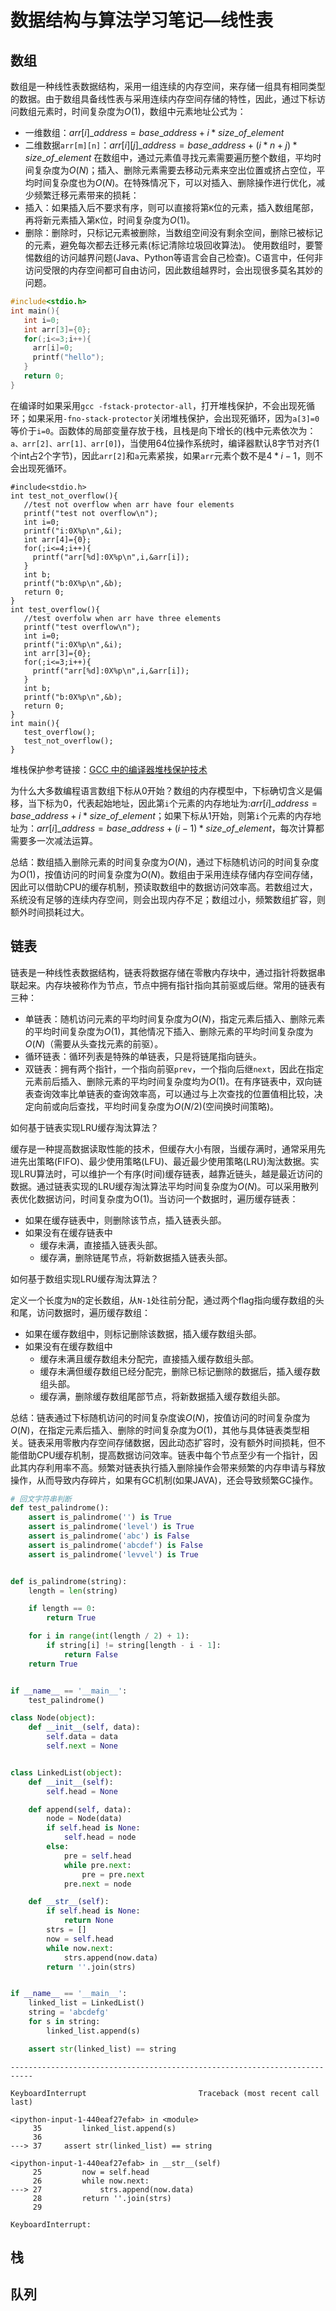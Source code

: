 # 数据结构与算法学习笔记—线性表

## 数组

数组是一种线性表数据结构，采用一组连续的内存空间，来存储一组具有相同类型的数据。由于数组具备线性表与采用连续内存空间存储的特性，因此，通过下标访问数组元素时，时间复杂度为$O(1)$，数组中元素地址公式为：

- 一维数组：$arr[i]\_address=base\_address+i*size\_of\_element$
- 二维数据`arr[m][n]`：$arr[i][j]\_address=base\_address+(i*n+j)*size\_of\_element$
  在数组中，通过元素值寻找元素需要遍历整个数组，平均时间复杂度为$O(N)$；插入、删除元素需要去移动元素来空出位置或挤占空位，平均时间复杂度也为$O(N)$。在特殊情况下，可以对插入、删除操作进行优化，减少频繁迁移元素带来的损耗：
- 插入：如果插入后不要求有序，则可以直接将第`K`位的元素，插入数组尾部，再将新元素插入第`K`位，时间复杂度为$O(1)$。
- 删除：删除时，只标记元素被删除，当数组空间没有剩余空间，删除已被标记的元素，避免每次都去迁移元素(标记清除垃圾回收算法)。
  使用数组时，要警惕数组的访问越界问题(Java、Python等语言会自己检查)。C语言中，任何非访问受限的内存空间都可自由访问，因此数组越界时，会出现很多莫名其妙的问题。

```c
#include<stdio.h>
int main(){
   int i=0;
   int arr[3]={0};
   for(;i<=3;i++){
     arr[i]=0;
     printf("hello");
   }
   return 0;
}
```

在编译时如果采用`gcc -fstack-protector-all`，打开堆栈保护，不会出现死循环；如果采用`-fno-stack-protector`关闭堆栈保护，会出现死循环，因为`a[3]=0`等价于`i=0`。函数体的局部变量存放于栈，且栈是向下增长的(栈中元素依次为：`a、arr[2]、arr[1]、arr[0]`)，当使用64位操作系统时，编译器默认8字节对齐(1个int占2个字节)，因此`arr[2]`和`a`元素紧挨，如果`arr`元素个数不是$4*i-1$，则不会出现死循环。

```
#include<stdio.h>
int test_not_overflow(){
   //test not overflow when arr have four elements
   printf("test not overflow\n");
   int i=0;
   printf("i:0X%p\n",&i);
   int arr[4]={0};
   for(;i<=4;i++){
     printf("arr[%d]:0X%p\n",i,&arr[i]);
   }
   int b;
   printf("b:0X%p\n",&b);
   return 0;
}
int test_overflow(){
   //test overfolw when arr have three elements
   printf("test overflow\n");
   int i=0;
   printf("i:0X%p\n",&i);
   int arr[3]={0};
   for(;i<=3;i++){
     printf("arr[%d]:0X%p\n",i,&arr[i]);
   }
   int b;
   printf("b:0X%p\n",&b);
   return 0;
}
int main(){
   test_overflow();
   test_not_overflow();
}
```

堆栈保护参考链接：[GCC 中的编译器堆栈保护技术](https://www.ibm.com/developerworks/cn/linux/l-cn-gccstack/index.html)

为什么大多数编程语言数组下标从0开始？数组的内存模型中，下标确切含义是偏移，当下标为0，代表起始地址，因此第`i`个元素的内存地址为:$arr[i]\_address=base\_address+i*size\_of\_element$；如果下标从1开始，则第`i`个元素的内存地址为：$arr[i]\_address=base\_address+(i-1)*size\_of\_element$，每次计算都需要多一次减法运算。

总结：数组插入删除元素的时间复杂度为$O(N)$，通过下标随机访问的时间复杂度为$O(1)$，按值访问的时间复杂度为$O(N)$。数组由于采用连续存储内存空间存储，因此可以借助CPU的缓存机制，预读取数组中的数据访问效率高。若数组过大，系统没有足够的连续内存空间，则会出现内存不足；数组过小，频繁数组扩容，则额外时间损耗过大。

## 链表

链表是一种线性表数据结构，链表将数据存储在零散内存块中，通过指针将数据串联起来。内存块被称作为节点，节点中拥有指针指向其前驱或后继。常用的链表有三种：

- 单链表：随机访问元素的平均时间复杂度为$O(N)$，指定元素后插入、删除元素的平均时间复杂度为$O(1)$，其他情况下插入、删除元素的平均时间复杂度为$O(N)$（需要从头查找元素的前驱）。
- 循环链表：循环列表是特殊的单链表，只是将链尾指向链头。
- 双链表：拥有两个指针，一个指向前驱`prev`，一个指向后继`next`，因此在指定元素前后插入、删除元素的平均时间复杂度均为$O(1)$。在有序链表中，双向链表查询效率比单链表的查询效率高，可以通过与上次查找的位置值相比较，决定向前或向后查找，平均时间复杂度为$O(N/2)$(空间换时间策略)。

如何基于链表实现LRU缓存淘汰算法？

缓存是一种提高数据读取性能的技术，但缓存大小有限，当缓存满时，通常采用先进先出策略(FIFO)、最少使用策略(LFU)、最近最少使用策略(LRU)淘汰数据。实现LRU算法时，可以维护一个有序(时间)缓存链表，越靠近链头，越是最近访问的数据。通过链表实现的LRU缓存淘汰算法平均时间复杂度为$O(N)$。可以采用散列表优化数据访问，时间复杂度为O(1)。当访问一个数据时，遍历缓存链表：

- 如果在缓存链表中，则删除该节点，插入链表头部。
- 如果没有在缓存链表中
  - 缓存未满，直接插入链表头部。
  - 缓存满，删除链尾节点，将新数据插入链表头部。



如何基于数组实现LRU缓存淘汰算法？

定义一个长度为`N`的定长数组，从`N-1`处往前分配，通过两个flag指向缓存数组的头和尾，访问数据时，遍历缓存数组：

- 如果在缓存数组中，则标记删除该数据，插入缓存数组头部。
- 如果没有在缓存数组中
  - 缓存未满且缓存数组未分配完，直接插入缓存数组头部。
  - 缓存未满但缓存数组已经分配完，删除已标记删除的数据后，插入缓存数组头部。
  - 缓存满，删除缓存数组尾部节点，将新数据插入缓存数组头部。

总结：链表通过下标随机访问的时间复杂度诶$O(N)$，按值访问的时间复杂度为$O(N)$，在指定元素后插入、删除的时间复杂度为$O(1)$，其他与具体链表类型相关。链表采用零散内存空间存储数据，因此动态扩容时，没有额外时间损耗，但不能借助CPU缓存机制，提高数据访问效率。链表中每个节点至少有一个指针，因此其内存利用率不高。频繁对链表执行插入删除操作会带来频繁的内存申请与释放操作，从而导致内存碎片，如果有GC机制(如果JAVA)，还会导致频繁GC操作。

```python
# 回文字符串判断
def test_palindrome():
    assert is_palindrome('') is True
    assert is_palindrome('level') is True
    assert is_palindrome('abc') is False
    assert is_palindrome('abcdef') is False
    assert is_palindrome('levvel') is True


def is_palindrome(string):
    length = len(string)

    if length == 0:
        return True

    for i in range(int(length / 2) + 1):
        if string[i] != string[length - i - 1]:
            return False
    return True


if __name__ == '__main__':
    test_palindrome()

```

```python
class Node(object):
    def __init__(self, data):
        self.data = data
        self.next = None


class LinkedList(object):
    def __init__(self):
        self.head = None

    def append(self, data):
        node = Node(data)
        if self.head is None:
            self.head = node
        else:
            pre = self.head
            while pre.next:
                pre = pre.next
            pre.next = node

    def __str__(self):
        if self.head is None:
            return None
        strs = []
        now = self.head
        while now.next:
            strs.append(now.data)
        return ''.join(strs)


if __name__ == '__main__':
    linked_list = LinkedList()
    string = 'abcdefg'
    for s in string:
        linked_list.append(s)

    assert str(linked_list) == string
```

```
---------------------------------------------------------------------------

KeyboardInterrupt                         Traceback (most recent call last)

<ipython-input-1-440eaf27efab> in <module>
     35         linked_list.append(s)
     36 
---> 37     assert str(linked_list) == string
```

```
<ipython-input-1-440eaf27efab> in __str__(self)
     25         now = self.head
     26         while now.next:
---> 27             strs.append(now.data)
     28         return ''.join(strs)
     29 
```

```
KeyboardInterrupt: 
```

## 栈

## 队列

